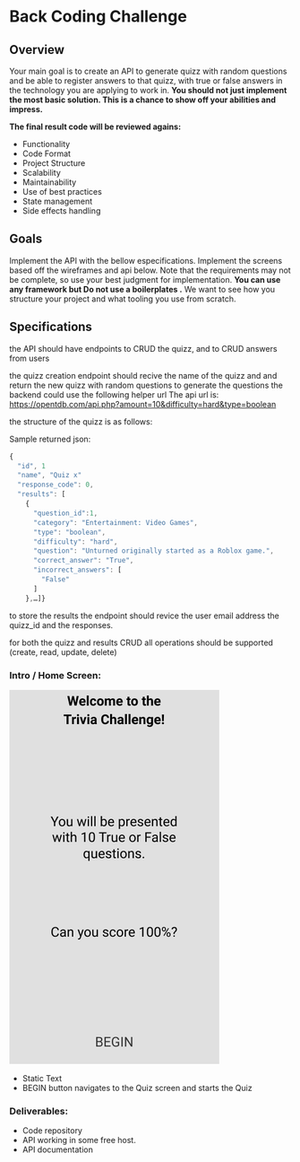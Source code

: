 # Back Coding Challenge

## Overview

Your main goal is to create an API to generate quizz with random questions and be able to register answers to that quizz, with true or false answers in the technology you are applying to work in. 
**You should not just implement the most basic solution. This is a chance to show off your abilities and impress.**

**The final result code will be reviewed agains:**

- Functionality
- Code Format
- Project Structure
- Scalability
- Maintainability
- Use of best practices
- State management
- Side effects handling

## Goals

Implement the API with the bellow especifications. 
Implement the screens based off the wireframes and api below. Note that the requirements may not be complete, so use your best judgment for  implementation. **You can use any framework but Do not use a boilerplates .** We want to see how you structure your project and what tooling you use from scratch. 

## Specifications



the API should have endpoints to CRUD the quizz, and to CRUD answers from users

the quizz creation endpoint should recive the name of the quizz and and return the new quizz with random questions
to generate the questions the backend could use the following helper url 
The api url is: https://opentdb.com/api.php?amount=10&difficulty=hard&type=boolean

the structure of the quizz is as follows:

Sample returned json:

```javascript
{
  "id", 1
  "name", "Quiz x"
  "response_code": 0,
  "results": [
    {
      "question_id":1,
      "category": "Entertainment: Video Games",
      "type": "boolean",
      "difficulty": "hard",
      "question": "Unturned originally started as a Roblox game.",
      "correct_answer": "True",
      "incorrect_answers": [
        "False"
      ]
    },…]}
```

to store the results the endpoint should revice 
the user email address the quizz_id and the responses.

for both the quizz and results CRUD all operations should be supported (create, read, update, delete)


### Intro / Home Screen:

![The Intro screen for the app](https://raw.githubusercontent.com/g2i/code-challenge-static-assets/master/Intro.png "The intro screen for the app")

- Static Text
- BEGIN button navigates to the Quiz screen and starts the Quiz

### Deliverables:
- Code repository
- API working in some free host.
- API documentation


